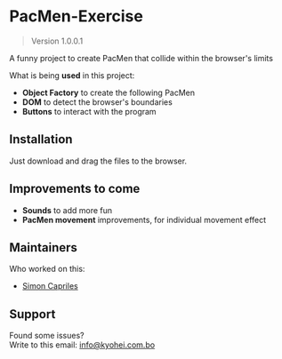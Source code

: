 # PacMen-Exercise

> Version 1.0.0.1

A funny project to create PacMen that collide within the browser's limits

What is being **used** in this project:
- **Object Factory** to create the following PacMen
- **DOM** to detect the browser's boundaries
- **Buttons** to interact with the program

## Installation

Just download and drag the files to the browser.

## Improvements to come

- **Sounds** to add more fun
- **PacMen movement** improvements, for individual movement effect

## Maintainers
Who worked on this:
- [Simon Capriles](https://simoncapriles.github.io/)

## Support

Found some issues?  
Write to this email: <a href="mailto:info@kyohei.com.bo"><i class="font-icon icon-envelope"></i>info@kyohei.com.bo</a>
